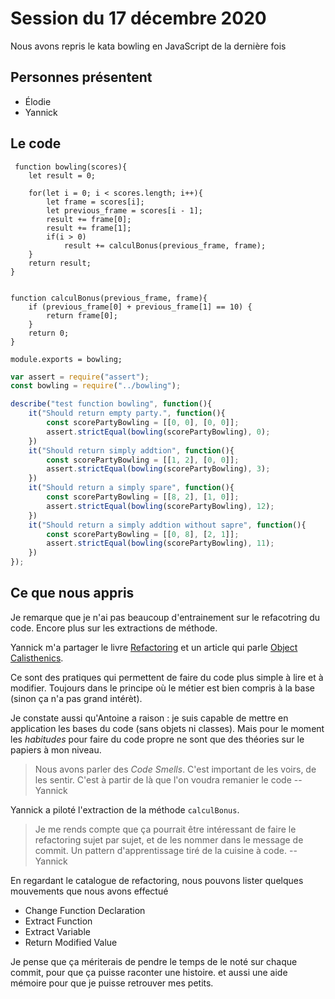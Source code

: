 # Session du 17 décembre 2020

Nous avons repris le kata bowling en JavaScript de la dernière fois

## Personnes présentent

- Élodie
- Yannick

## Le code

```javascript=
 function bowling(scores){
    let result = 0;

    for(let i = 0; i < scores.length; i++){
        let frame = scores[i];
        let previous_frame = scores[i - 1];
        result += frame[0];
        result += frame[1];
        if(i > 0)
            result += calculBonus(previous_frame, frame);
    }
    return result;
}


function calculBonus(previous_frame, frame){
    if (previous_frame[0] + previous_frame[1] == 10) {
        return frame[0];
    }
    return 0;
}

module.exports = bowling;
```

```javascript
var assert = require("assert");
const bowling = require("../bowling");

describe("test function bowling", function(){
    it("Should return empty party.", function(){
        const scorePartyBowling = [[0, 0], [0, 0]];
        assert.strictEqual(bowling(scorePartyBowling), 0);
    })
    it("Should return simply addtion", function(){
        const scorePartyBowling = [[1, 2], [0, 0]];
        assert.strictEqual(bowling(scorePartyBowling), 3);
    })
    it("Should return a simply spare", function(){
        const scorePartyBowling = [[8, 2], [1, 0]];
        assert.strictEqual(bowling(scorePartyBowling), 12);
    })
    it("Should return a simply addtion without sapre", function(){
        const scorePartyBowling = [[0, 8], [2, 1]];
        assert.strictEqual(bowling(scorePartyBowling), 11);
    })
});
```

## Ce que nous appris

Je remarque que je n'ai pas beaucoup d'entrainement sur le refacotring du code. Encore plus sur les extractions de méthode. 

Yannick m'a partager le livre [Refactoring](https://refactoring.com/) et un article qui parle [Object Calisthenics](https://williamdurand.fr/2013/06/03/object-calisthenics/).

Ce sont des pratiques qui permettent de faire du code plus simple à lire et à modifier. Toujours dans le principe où le métier est bien compris à la base (sinon ça n'a pas grand intérèt).

Je constate aussi qu'Antoine a raison : je suis capable de mettre en application les bases du code (sans objets ni classes). Mais pour le moment les _habitudes_ pour faire du code propre ne sont que des théories sur le papiers à mon niveau. 

> Nous avons parler des _Code Smells_. C'est important de les voirs, de les sentir. C'est à partir de là que l'on voudra remanier le code
> -- Yannick

Yannick a piloté l'extraction de la méthode `calculBonus`.

> Je me rends compte que ça pourrait être intéressant de faire le refactoring sujet par sujet, et de les nommer dans le message de commit. Un pattern d'apprentissage tiré de la cuisine à code.
> -- Yannick

En regardant le catalogue de refactoring, nous pouvons lister quelques mouvements que nous avons effectué

- Change Function Declaration
- Extract Function
- Extract Variable
- Return Modified Value

Je pense que ça mériterais de pendre le temps de le noté sur chaque commit, pour que ça puisse raconter une histoire. 
et aussi une aide mémoire pour que je puisse retrouver mes petits.

